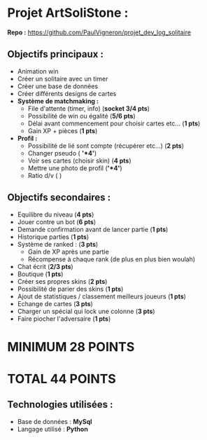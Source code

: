 # Projet ArtSoliStone :

**Repo :** https://github.com/PaulVigneron/projet_dev_log_solitaire

## **Objectifs principaux :**

- Animation win
- Créer un solitaire avec un timer
- Créer une base de données
- Créer différents designs de cartes
- **Système de matchmaking :**
  - File d'attente (timer, info) (**socket 3/4 pts**)
  - Possibilité de win ou égalité (**5/6 pts**)
  - Délai avant commencement pour choisir cartes etc... (**1 pts**)
  - Gain XP + pièces (**1 pts**)
- **Profil :**
  - Possibilité de lié sont compte (récupérer etc...) (**2 pts**)
  - Changer pseudo ( **'\*4'**)
  - Voir ses cartes (choisir skin) (**4 pts**)
  - Mettre une photo de profil (**'\*4'**)
  - Ratio d/v ( )

## **Objectifs secondaires :**

- Equilibre du niveau (**4 pts**)
- Jouer contre un bot (**6 pts**)
- Demande confirmation avant de lancer partie (**1 pts**)
- Historique parties (**1 pts**)
- Système de ranked : (**3 pts**)
  - Gain de XP après une partie
  - Récompense à chaque rank (de plus en plus bien woulah)
- Chat écrit (**2/3 pts**)
- Boutique (**1 pts**)
- Créer ses propres skins (**2 pts**)
- Possibilité de parier des skins (**1 pts**)
- Ajout de statistiques / classement meilleurs joueurs (**1 pts**)
- Echange de cartes (**3 pts**)
- Charger un spécial qui lock une colonne (**3 pts**)
- Faire piocher l'adversaire (**1 pts**)

# MINIMUM 28 POINTS

# TOTAL 44 POINTS

## **Technologies utilisées :**

- Base de données : **MySql**
- Langage utilisé : **Python**
